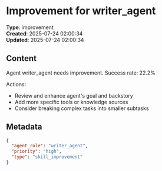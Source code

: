 # Improvement for writer_agent

**Type**: improvement  
**Created**: 2025-07-24 02:00:34  
**Updated**: 2025-07-24 02:00:34  

## Content

Agent writer_agent needs improvement. Success rate: 22.2%

Actions:
- Review and enhance agent's goal and backstory
- Add more specific tools or knowledge sources
- Consider breaking complex tasks into smaller subtasks

## Metadata

```json
{
  "agent_role": "writer_agent",
  "priority": "high",
  "type": "skill_improvement"
}
```
